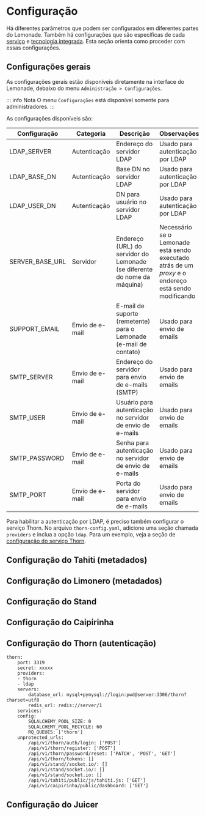 # Configuração

Há diferentes parâmetros que podem ser configurados em diferentes partes do Lemonade.
Também há configurações que são específicas de cada [serviço](../dev/services.md) 
e [tecnologia integrada](./integration.md).
Esta seção orienta como proceder com essas configurações.

## Configurações gerais

As configurações gerais estão disponíveis diretamente na interface do Lemonade,
debaixo do menu `Administração > Configurações`. 

::: info Nota
O menu `Configurações` está disponível somente para administradores.
::: 

As configurações disponíveis são:

| Configuração  | Categoria |Descrição  | Observações  | Valor padrão|
|---|---|---|---|---|
|LDAP_SERVER|Autenticação|Endereço do servidor LDAP| Usado para autenticação por LDAP |ldap.domain.com
|LDAP_BASE_DN|Autenticação|Base DN no servidor LDAP|Usado para autenticação por LDAP|dc=domain,dc=com
|LDAP_USER_DN|Autenticação|DN para usuário no servidor LDAP|Usado para autenticação por LDAP|uid={login},ou=People,dc=domain,dc=com
|SERVER_BASE_URL|Servidor|Endereço (URL) do servidor do Lemonade (se diferente do nome da máquina)| Necessário se o Lemonade está sendo executado atrás de um _proxy_ e o endereço está sendo modificando |http://localhost:8000
|SUPPORT_EMAIL|Envio de e-mail|E-mail de suporte (remetente) para o Lemonade (e-mail de contato)| Usado para envio de emails|supporte@domain
|SMTP_SERVER|Envio de e-mail|Endereço do servidor para envio de e-mails (SMTP)| Usado para envio de emails |smtp.domain.com
|SMTP_USER|Envio de e-mail|Usuário para autenticação no servidor de envio de e-mails| Usado para envio de emails |lemonade.user
|SMTP_PASSWORD|Envio de e-mail|Senha para autenticação no servidor de envio de e-mails| Usado para envio de emails |secret
|SMTP_PORT|Envio de e-mail|Porta do servidor para envio de e-mails| Usado para envio de emails |465

Para habilitar a autenticação por LDAP, é preciso também configurar o serviço Thorn. 
No arquivo `thorn-config.yaml`, adicione uma seção chamada `providers` e inclua
a opção `ldap`. Para um exemplo, veja a seção de [configuração do serviço Thorn](#thorn-autenticação).

## Configuração do Tahiti (metadados)
## Configuração do Limonero (metadados)
## Configuração do Stand
## Configuração do Caipirinha
## Configuração do Thorn (autenticação)

``` yaml:line-numbers{6}
thorn:
    port: 3319
    secret: xxxxx
    providers:
    - thorn
    - ldap
    servers:
        database_url: mysql+pymysql://login:pwd@server:3306/thorn?charset=utf8
        redis_url: redis://server/1
    services:
    config:
        SQLALCHEMY_POOL_SIZE: 0
        SQLALCHEMY_POOL_RECYCLE: 60
        RQ_QUEUES: ['thorn']
    unprotected_urls:
        /api/v1/thorn/auth/login: ['POST']
        /api/v1/thorn/register: ['POST']
        /api/v1/thorn/password/reset: ['PATCH', 'POST', 'GET']
        /api/v1/thorn/tokens: []
        /api/v1/stand//socket.io/: []
        /api/v1/stand/socket.io/: []
        /api/v1/stand/socket.io: []
        /api/v1/tahiti/public/js/tahiti.js: ['GET']
        /api/v1/caipirinha/public/dashboard: ['GET']
```

## Configuração do Juicer